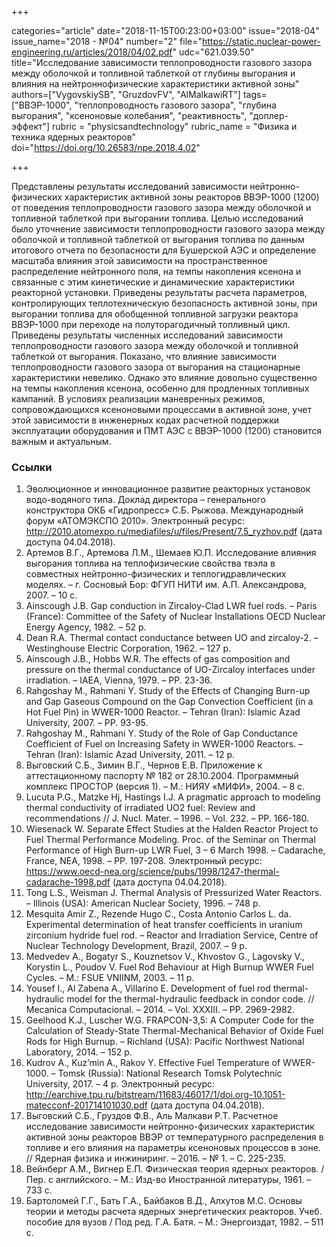 +++

categories="article"
date="2018-11-15T00:23:00+03:00"
issue="2018-04"
issue_name="2018 - №04"
number="2"
file="https://static.nuclear-power-engineering.ru/articles/2018/04/02.pdf"
udc="621.039.50"
title="Исследование зависимости теплопроводности газового зазора между оболочкой и топливной таблеткой от глубины выгорания и влияния на нейтроннофизические характеристики активной зоны"
authors=["VygovskiySB", "GruzdovFV", "AlMalkawiRT"]
tags=["ВВЭР-1000", "теплопроводность газового зазора", "глубина выгорания", "ксеноновые колебания", "реактивность", "доплер-эффект"]
rubric = "physicsandtechnology"
rubric_name = "Физика и техника ядерных реакторов"
doi="https://doi.org/10.26583/npe.2018.4.02"

+++

Представлены результаты исследований зависимости нейтронно-физических характеристик активной зоны реакторов ВВЭР-1000 (1200) от поведения теплопроводности газового зазора между оболочкой и топливной таблеткой при выгорании топлива. Целью исследований было уточнение зависимости теплопроводности газового зазора между оболочкой и топливной таблеткой от выгорания топлива по данным итогового отчета по безопасности для Бушерской АЭС и определение масштаба влияния этой зависимости на пространственное распределение нейтронного поля, на темпы накопления ксенона и связанные с этим кинетические и динамические характеристики реакторной установки. Приведены результаты расчета параметров, контролирующих теплотехническую безопасность активной зоны, при выгорании топлива для обобщенной топливной загрузки реактора ВВЭР-1000 при переходе на полуторагодичный топливный цикл. Приведены результаты численных исследований зависимости теплопроводности газового зазора между оболочкой и топливной таблеткой от выгорания. Показано, что влияние зависимости теплопроводности газового зазора от выгорания на стационарные характеристики невелико. Однако это влияние довольно существенно на темпы накопления ксенона, особенно для продленных топливных кампаний. В условиях реализации маневренных режимов, сопровождающихся ксеноновыми процессами в активной зоне, учет этой зависимости в инженерных кодах расчетной поддержки эксплуатации оборудования и ПМТ АЭС с ВВЭР-1000 (1200) становится важным и актуальным.

### Ссылки

1. Эволюционное и инновационное развитие реакторных установок водо-водяного типа. Доклад директора – генерального конструктора ОКБ «Гидропресс» С.Б. Рыжова. Международный форум «АТОМЭКСПО 2010». Электронный ресурс: http://2010.atomexpo.ru/mediafiles/u/files/Present/7.5_ryzhov.pdf (дата доступа 04.04.2018).
2. Артемов В.Г., Артемова Л.М., Шемаев Ю.П. Исследование влияния выгорания топлива на теплофизические свойства твэла в совместных нейтронно-физических и теплогидравлических моделях. – г. Сосновый Бор: ФГУП НИТИ им. А.П. Александрова, 2007. – 10 c.
3. Ainscough J.B. Gap conduction in Zircaloy-Clad LWR fuel rods. – Paris (France): Committee of the Safety of Nuclear Installations OECD Nuclear Energy Agency, 1982. – 52 p.
4. Dean R.A. Thermal contact conductance between UO and zircaloy-2. – Westinghouse Electric Corporation, 1962. – 127 p.
5. Ainscough J.B., Hobbs W.R. The effects of gas composition and pressure on the thermal conductance of UO-Zircaloy interfaces under irradiation. – IAEA, Vienna, 1979. – PP. 23-36.
6. Rahgoshay M., Rahmani Y. Study of the Effects of Changing Burn-up and Gap Gaseous Compound on the Gap Convection Coefficient (in a Hot Fuel Pin) in WWER-1000 Reactor. – Tehran (Iran): Islamic Azad University, 2007. – PP. 93-95.
7. Rahgoshay M., Rahmani Y. Study of the Role of Gap Conductance Coefficient of Fuel on Increasing Safety in WWER-1000 Reactors. – Tehran (Iran): Islamic Azad University, 2011. – 12 p.
8. Выговский С.Б., Зимин В.Г., Чернов Е.В. Приложение к аттестационному паспорту № 182 от 28.10.2004. Программный комплекс ПРОСТОР (версия 1). – М.: НИЯУ «МИФИ», 2004. – 8 с.
9. Lucuta P.G., Matzke Hj, Hastings I.J. A pragmatic approach to modeling thermal conductivity of irradiated UO2 fuel: Review and recommendations // J. Nucl. Mater. – 1996. – Vol. 232. – PP. 166-180.
10. Wiesenack W. Separate Effect Studies at the Halden Reactor Project to Fuel Thermal Performance Modeling. Proc. of the Seminar on Thermal Performance of High Burn-up LWR Fuel, 3 – 6 March 1998. – Cadarache, France, NEA, 1998. – PP. 197-208. Электронный ресурс: https://www.oecd-nea.org/science/pubs/1998/1247-thermal-cadarache-1998.pdf (дата доступа 04.04.2018).
11. Tong L.S., Weisman J. Thermal Analysis of Pressurized Water Reactors. – Illinois (USA): American Nuclear Society, 1996. – 748 p.
12. Mesquita Amir Z., Rezende Hugo C., Costa Antonio Carlos L. da. Experimental determination of heat transfer coefficients in uranium zirconium hydride fuel rod. – Reactor and Irradiation Service, Centre of Nuclear Technology Development, Brazil, 2007. – 9 p.
13. Medvedev A., Bogatyr S., Kouznetsov V., Khvostov G., Lagovsky V., Korystin L., Poudov V. Fuel Rod Behaviour at High Burnup WWER Fuel Cycles. – M.: FSUE VNIINM, 2003. – 11 p.
14. Yousef I., Al Zabena A., Villarino E. Development of fuel rod thermal-hydraulic model for the thermal-hydraulic feedback in condor code. // Mecanica Computacional. – 2014. – Vol. XXXIII. – PP. 2969-2982.
15. Geelhood K.J., Luscher W.G. FRAPCON-3,5: A Computer Code for the Calculation of Steady-State Thermal-Mechanical Behavior of Oxide Fuel Rods for High Burnup. – Richland (USA): Pacific Northwest National Laboratory, 2014. – 152 p.
16. Kudrov A., Kuz’min A., Rakov Y. Effective Fuel Temperature of WWER-1000. – Tomsk (Russia): National Research Tomsk Polytechnic University, 2017. – 4 p. Электронный ресурс: http://earchive.tpu.ru/bitstream/11683/46017/1/doi.org-10.1051-matecconf-201714101030.pdf (дата доступа 04.04.2018).
17. Выговский С.Б., Груздов Ф.В., Аль Малкави Р.Т. Расчетное исследование зависимости нейтронно-физических характеристик активной зоны реакторов ВВЭР от температурного распределения в топливе и его влияния на параметры ксеноновых процессов в зоне. // Ядерная физика и инжиниринг. – 2016. – № 1. – С. 225-235.
18. Вейнберг А.М., Вигнер Е.П. Физическая теория ядерных реакторов. / Пер. с английского. – М.: Изд-во Иностранной литературы, 1961. – 733 с.
19. Бартоломей Г.Г., Бать Г.А., Байбаков В.Д., Алхутов М.С. Основы теории и методы расчета ядерных энергетических реакторов. Учеб. пособие для вузов / Под ред. Г.А. Батя. – М.: Энергоиздат, 1982. – 511 с.